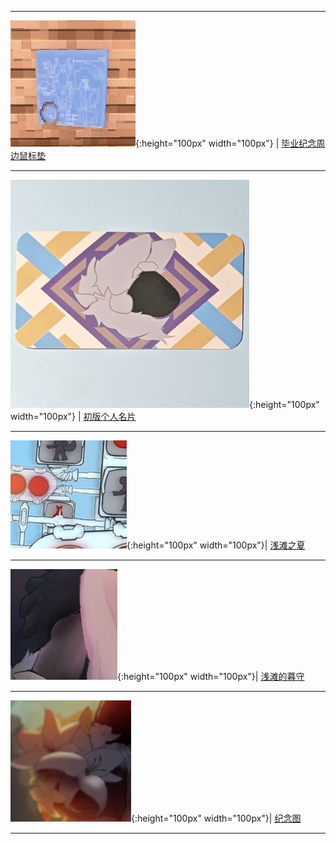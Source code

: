 -------------

![周边鼠标垫](/img/smol/bprint_smol.jpg){:height="100px" width="100px"}   | [毕业纪念周边鼠标垫]()

-------------

![初版个人名片](/img/smol/bcard_smol.jpg){:height="100px" width="100px"} | [初版个人名片]()

-------------

![浅滩之夏](/img/smol/summer_smol.jpg){:height="100px" width="100px"}| [浅滩之夏]()

-------------

![浅滩的暮守](/img/smol/guardian_smol.jpg){:height="100px" width="100px"}| [浅滩的暮守]()

-------------

![clog](/img/smol/clog_smol.jpg){:height="100px" width="100px"}| [纪念图]()

-------------
















